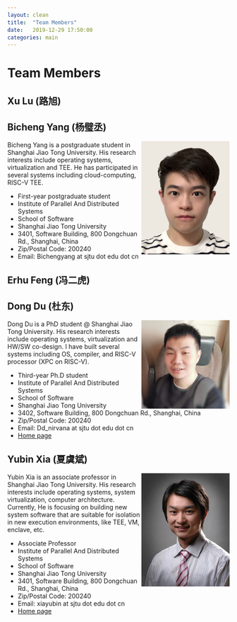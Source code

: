 ```yaml
---
layout: clean 
title:  "Team Members"
date:   2019-12-29 17:50:00
categories: main
---
```


# Team Members 




## Xu Lu (路旭)


## Bicheng Yang (杨璧丞)

<img align="right" width="200" height="256" src="images/bichengyang.jpg"/>

Bicheng Yang is a postgraduate student in Shanghai Jiao Tong University. 
His research interests include operating systems, virtualization and TEE. 
He has participated in several systems including cloud-computing, RISC-V TEE.

* First-year postgraduate student
* Institute of Parallel And Distributed Systems
* School of Software
* Shanghai Jiao Tong University
* 3401, Software Building, 800 Dongchuan Rd., Shanghai, China
* Zip/Postal Code: 200240
* Email: Bichengyang at sjtu dot edu dot cn


## Erhu Feng (冯二虎)



## Dong Du (杜东) 

<img align="right" width="200" height="200" src="images/dongdu_random.jpg"/>


Dong Du is a PhD student @ Shanghai Jiao Tong University. His research interests include operating systems, virtualization and HW/SW co-design. 
I have built several systems including OS, compiler, and RISC-V processor (XPC on RISC-V).


  * Third-year Ph.D student
  * Institute of Parallel And Distributed Systems 
  * School of Software 
  * Shanghai Jiao Tong University 
  * 3402, Software Building, 800 Dongchuan Rd., Shanghai, China 
  * Zip/Postal Code: 200240 
  * Email: Dd_nirvana at sjtu dot edu dot cn
  * [Home page](http://dongd.info)



## Yubin Xia (夏虞斌) 

<img align="right" width="200" height="256" src="images/xyb-small.jpg"/>


Yubin Xia is an associate professor in Shanghai Jiao Tong University. His research interests include operating systems, system virtualization, computer architecture. Currently, He is focusing on building new system software that are suitable for isolation in new execution environments, like TEE, VM, enclave, etc.


  * Associate Professor 
  * Institute of Parallel And Distributed Systems 
  * School of Software 
  * Shanghai Jiao Tong University 
  * 3401, Software Building, 800 Dongchuan Rd., Shanghai, China 
  * Zip/Postal Code: 200240 
  * Email: xiayubin at sjtu dot edu dot cn
  * [Home page](http://ipads.se.sjtu.edu.cn/zh/pub/members/yubin_xia/)